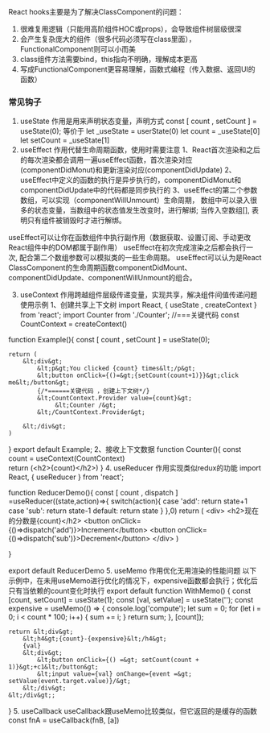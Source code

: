  React hooks主要是为了解决ClassComponent的问题：
1.	很难复用逻辑（只能用高阶组件HOC或props），会导致组件树层级很深
2.	会产生复杂庞大的组件（很多代码必须写在class里面），FunctionalComponent则可以小而美
3.	class组件方法需要bind，this指向不明确，理解成本更高
4.	写成FunctionalComponent更容易理解，函数式编程（传入数据、返回UI的函数）


### 常见钩子
1. useState
作用是用来声明状态变量，声明方式
const [ count , setCount ] = useState(0);
等价于
let _useState = userState(0)
let count = _useState[0]
let setCount = _useState[1]
2. useEffect
作用代替生命周期函数，使用时需要注意
1、React首次渲染和之后的每次渲染都会调用一遍useEffect函数，首次渲染对应(componentDidMonut)和更新渲染对应(componentDidUpdate)
2、useEffect中定义的函数的执行是异步执行的，componentDidMonut和componentDidUpdate中的代码都是同步执行的
3、useEffect的第二个参数数组，可以实现（componentWillUnmount）生命周期， 数组中可以录入很多的状态变量，当数组中的状态值发生改变时，进行解绑; 当传入空数组[], 表明只有组件被销毁时才进行解绑。

useEffect可以让你在函数组件中执行副作用（数据获取、设置订阅、手动更改React组件中的DOM都属于副作用）
useEffect在初次完成渲染之后都会执行一次, 配合第二个数组参数可以模拟类的一些生命周期。
useEffect可以认为是React ClassComponent的生命周期函数componentDidMount、componentDidUpdate、componentWillUnmount的组合。


3. useContext
作用跨越组件层级传递变量，实现共享，解决组件间值传递问题
使用示例
1、创建共享上下文树
import React, { useState , createContext } from 'react';
import Counter from './Counter';
//===关键代码
const CountContext = createContext()

function Example(){
    const [ count , setCount ] = useState(0);

    return (
        &lt;div&gt;
            &lt;p&gt;You clicked {count} times&lt;/p&gt;
            &lt;button onClick={()=&gt;{setCount(count+1)}}&gt;click me&lt;/button&gt;
            {/*======关键代码 ，创建上下文树*/}
            &lt;CountContext.Provider value={count}&gt;
                 &lt;Counter /&gt;
            &lt;/CountContext.Provider&gt;

        &lt;/div&gt;
    )
}
export default Example;
2、接收上下文数据
function Counter(){
    const count = useContext(CountContext)  
    return (&lt;h2&gt;{count}&lt;/h2&gt;)
}
4. useReducer
作用实现类似redux的功能
import React, { useReducer } from 'react';

function ReducerDemo(){
    const [ count , dispatch ] =useReducer((state,action)=&gt;{
        switch(action){
            case 'add':
                return state+1
            case 'sub':
                return state-1
            default:
                return state
        }
    },0)
    return (
       &lt;div&gt;
           &lt;h2&gt;现在的分数是{count}&lt;/h2&gt;
           &lt;button onClick={()=&gt;dispatch('add')}&gt;Increment&lt;/button&gt;
           &lt;button onClick={()=&gt;dispatch('sub')}&gt;Decrement&lt;/button&gt;
       &lt;/div&gt;
    )

}

export default ReducerDemo
5. useMemo
作用优化无用渲染的性能问题
以下示例中，在未用useMemo进行优化的情况下，expensive函数都会执行；优化后只有当依赖的count变化时执行
export default function WithMemo() {
    const [count, setCount] = useState(1);
    const [val, setValue] = useState('');
    const expensive = useMemo(() =&gt; {
        console.log('compute');
        let sum = 0;
        for (let i = 0; i &lt; count * 100; i++) {
            sum += i;
        }
        return sum;
    }, [count]);
 
    return &lt;div&gt;
        &lt;h4&gt;{count}-{expensive}&lt;/h4&gt;
        {val}
        &lt;div&gt;
            &lt;button onClick={() =&gt; setCount(count + 1)}&gt;+c1&lt;/button&gt;
            &lt;input value={val} onChange={event =&gt; setValue(event.target.value)}/&gt;
        &lt;/div&gt;
    &lt;/div&gt;;
}
5. useCallback
useCallback跟useMemo比较类似，但它返回的是缓存的函数
const fnA = useCallback(fnB, [a])
 
 

